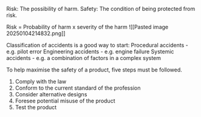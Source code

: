 Risk: The possibility of harm.
Safety: The condition of being protected from risk.

Risk = Probability of harm x severity of the harm
![[Pasted image 20250104214832.png]]

Classification of accidents is a good way to start:
Procedural accidents - e.g. pilot error 
Engineering accidents - e.g. engine failure
Systemic accidents - e.g. a combination of factors in a complex system

To help maximise the safety of a product, five steps must be followed.
1. Comply with the law
2. Conform to the current standard of the profession
3. Consider alternative designs
4. Foresee potential misuse of the product
5. Test the product

